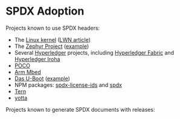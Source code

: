 # SPDX Adoption

Projects known to use SPDX headers: 
* The [Linux kernel](https://www.kernel.org/doc/html/latest/process/license-rules.html#license-identifier-syntax) ([LWN article](https://lwn.net/Articles/739183/))
* The [Zephyr Project](https://www.zephyrproject.org/) ([example](https://github.com/zephyrproject-rtos/zephyr/blob/master/zephyr-env.sh))
* Several [Hyperledger](https://hyperledger.org/) projects, including [Hyperledger Fabric](https://github.com/hyperledger/fabric/blob/19edb32647bc68b7a877f5d00beb609c8a044544/docs/source/dev-setup/headers.txt) and [Hyperledger Iroha](https://github.com/hyperledger/iroha/blob/ed665deb84aba285e2dfc217188bba8a9cc5ce2e/example/node/index.js)
* [POCO](https://github.com/pocoproject/poco/blob/develop/LICENSE)
* [Arm Mbed](https://github.com/ARMmbed)
* [Das U-Boot](https://www.denx.de/wiki/U-Boot) ([example](http://git.denx.de/?p=u-boot.git;a=blob_plain;f=README;hb=HEAD))
* NPM packages: [spdx-license-ids](https://www.npmjs.com/package/spdx-license-ids) and [spdx](https://www.npmjs.com/package/spdx)
* [Tern](https://github.com/vmware/tern)
* [yotta](http://docs.yottabuild.org/reference/licenses.html)

Projects known to generate SPDX documents with releases:  
